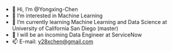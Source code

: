 - 👋 Hi, I’m @Yongxing-Chen
- 👀 I’m interested in Machine Learning
- 🌱 I’m currently learning Machine Learning and Data Science at University of California San Diego (master)
- 💞️ I will be an incoming Data Engineer at ServiceNow
- 📫 E-mail: y28xchen@gmail.com

<!---
Yongxing-Chen/Yongxing-Chen is a ✨ special ✨ repository because its `README.md` (this file) appears on your GitHub profile.
You can click the Preview link to take a look at your changes.
--->
